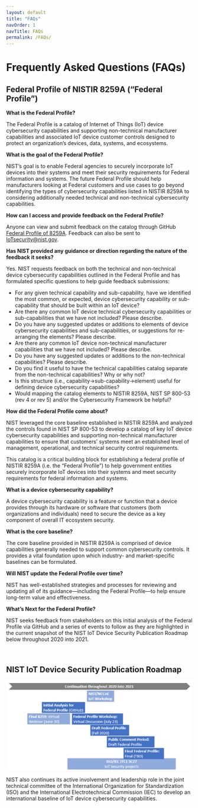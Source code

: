 ```yaml
---
layout: default
title: "FAQs"
navOrder: 1
navTitle: FAQs
permalink: /FAQs/
---
```


# Frequently Asked Questions (FAQs)

## Federal Profile of NISTIR 8259A (“Federal Profile”)

**What is the Federal Profile?**

The Federal Profile is a catalog of Internet of Things (IoT) device cybersecurity capabilities and supporting non-technical manufacturer capabilities and associated IoT device customer controls designed to protect an organization’s devices, data, systems, and ecosystems.

**What is the goal of the Federal Profile?**

NIST’s goal is to enable Federal agencies to securely incorporate IoT devices into their systems and meet their security requirements for Federal information and systems. The future Federal Profile should help manufacturers looking at Federal customers and use cases to go beyond identifying the types of cybersecurity capabilities listed in NISTIR 8259A to considering additionally needed technical and non-technical cybersecurity capabilities.

**How can I access and provide feedback on the Federal Profile?**

Anyone can view and submit feedback on the catalog through GitHub [Federal Profile of 8259A](https://github.com/usnistgov/FederalProfile-8259A). Feedback can also be sent to IoTsecurity@nist.gov.

**Has NIST provided any guidance or direction regarding the nature of the feedback it seeks?**

Yes. NIST requests feedback on both the technical and non-technical device cybersecurity capabilities outlined in the Federal Profile and has formulated specific questions to help guide feedback submissions:

- For any given technical capability and sub-capability, have we identified the most common, or expected, device cybersecurity capability or sub-capability that should be built within an IoT device?
- Are there any common IoT device technical cybersecurity capabilities or sub-capabilities that we have not included? Please describe.
- Do you have any suggested updates or additions to elements of device cybersecurity capabilities and sub-capabilities, or suggestions for re-arranging the elements? Please describe.
- Are there any common IoT device non-technical manufacturer capabilities that we have not included? Please describe.
- Do you have any suggested updates or additions to the non-technical capabilities? Please describe.
- Do you find it useful to have the technical capabilities catalog separate from the non-technical capabilities? Why or why not?
- Is this structure (i.e., capability->sub-capability->element) useful for defining device cybersecurity capabilities?
- Would mapping the catalog elements to NISTIR 8259A, NIST SP 800-53 (rev 4 or rev 5) and/or the Cybersecurity Framework be helpful?

**How did the Federal Profile come about?**

NIST leveraged the core baseline established in NISTIR 8259A and analyzed the controls found in NIST SP 800-53 to develop a catalog of key IoT device cybersecurity capabilities and supporting non-technical manufacturer capabilities to ensure that customers’ systems meet an established level of management, operational, and technical security control requirements.

This catalog is a critical building block for establishing a federal profile of NISTIR 8259A (i.e. the “Federal Profile”) to help government entities securely incorporate IoT devices into their systems and meet security requirements for federal information and systems.

**What is a device cybersecurity capability?**

A device cybersecurity capability is a feature or function that a device provides through its hardware or software that customers (both organizations and individuals) need to secure the device as a key component of overall IT ecosystem security.

**What is the core baseline?**

The core baseline provided in NISTIR 8259A is comprised of device capabilities generally needed to support common cybersecurity controls. It provides a vital foundation upon which industry- and market-specific baselines can be formulated.

**Will NIST update the Federal Profile over time?**

NIST has well-established strategies and processes for reviewing and updating all of its guidance—including the Federal Profile—to help ensure long-term value and effectiveness.

**What’s Next for the Federal Profile?**

NIST seeks feedback from stakeholders on this initial analysis of the Federal Profile via GitHub and a series of events to follow as they are highlighted in the current snapshot of the NIST IoT Device Security Publication Roadmap below throughout 2020 into 2021.

 
## NIST IoT Device Security Publication Roadmap
<p align="center">
<img src="static/GitHub_RoadMap.png" />
</p>

NIST also continues its active involvement and leadership role in the joint technical committee of the International Organization for Standardization (ISO) and the International Electrotechnical Commission (IEC) to develop an international baseline of IoT device cybersecurity capabilities. 
